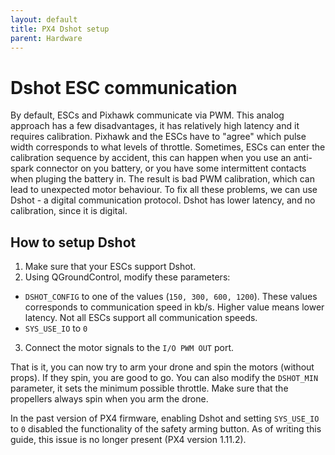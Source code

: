 ```yaml
---
layout: default
title: PX4 Dshot setup
parent: Hardware
---
```


# Dshot ESC communication
By default, ESCs and Pixhawk communicate via PWM.
This analog approach has a few disadvantages, it has relatively high latency and it requires calibration.
Pixhawk and the ESCs have to "agree" which pulse width corresponds to what levels of throttle.
Sometimes, ESCs can enter the calibration sequence by accident, this can happen when you use an anti-spark connector on you battery, or you have some intermittent contacts when pluging the battery in.
The result is bad PWM calibration, which can lead to unexpected motor behaviour.
To fix all these problems, we can use Dshot - a digital communication protocol.
Dshot has lower latency, and no calibration, since it is digital.

## How to setup Dshot
1. Make sure that your ESCs support Dshot.
2. Using QGroundControl, modify these parameters:
  * `DSHOT_CONFIG` to one of the values (`150, 300, 600, 1200`). These values corresponds to communication speed in kb/s. Higher value means lower latency. Not all ESCs support all communication speeds.
  * `SYS_USE_IO` to `0`
3. Connect the motor signals to the `I/O PWM OUT` port.

That is it, you can now try to arm your drone and spin the motors (without props).
If they spin, you are good to go.
You can also modify the `DSHOT_MIN` parameter, it sets the minimum possible throttle.
Make sure that the propellers always spin when you arm the drone.

In the past version of PX4 firmware, enabling Dshot and setting `SYS_USE_IO` to `0` disabled the functionality of the safety arming button. As of writing this guide, this issue is no longer present (PX4 version 1.11.2).

